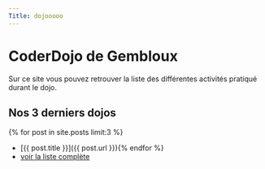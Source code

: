 ```yaml
---
Title: dojooooo
---
```


# CoderDojo de Gembloux

Sur ce site vous pouvez retrouver la liste des différentes activités pratiqué durant le dojo.

## Nos 3 derniers dojos

{% for post in site.posts limit:3 %}
* [{{ post.title }}]({{ post.url }}){% endfor %}
* [voir la liste complète](/dojos.md)
